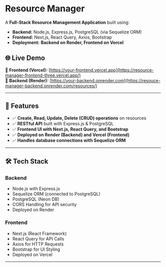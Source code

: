 # Resource Manager

A **Full-Stack Resource Management Application** built using:  
- **Backend:** Node.js, Express.js, PostgreSQL (via Sequelize ORM)  
- **Frontend:** Next.js, React Query, Axios, Bootstrap  
- **Deployment:** **Backend on Render, Frontend on Vercel**  

## 🌐 Live Demo

🔗 **Frontend (Vercel):** [https://your-frontend.vercel.app](https://resource-manager-frontend-three.vercel.app/)  
🔗 **Backend (Render):** [https://your-backend.onrender.com](https://resouce-manager-backend.onrender.com/resources/)  

---

## 📌 Features

- ✅ **Create, Read, Update, Delete (CRUD) operations** on resources  
- ✅ **RESTful API** built with Express.js & PostgreSQL  
- ✅ **Frontend UI with Next.js, React Query, and Bootstrap**  
- ✅ **Deployed on Render (Backend) and Vercel (Frontend)**  
- ✅ **Handles database connections with Sequelize ORM**  

---

## 🛠 Tech Stack

### Backend  
- Node.js with Express.js  
- Sequelize ORM (connected to PostgreSQL)  
- PostgreSQL (Neon DB)  
- CORS Handling for API security  
- Deployed on Render  

### Frontend  
- Next.js (React Framework)  
- React Query for API Calls  
- Axios for HTTP Requests  
- Bootstrap for UI Styling  
- Deployed on Vercel  

---


